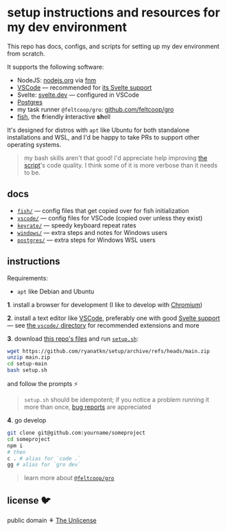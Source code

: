 # setup instructions and resources for my dev environment

This repo has docs, configs, and scripts for setting up my dev environment from scratch.

It supports the following software:

- NodeJS: [nodejs.org](https://nodejs.org/) via [fnm](https://github.com/Schniz/fnm)
- [VSCode](https://code.visualstudio.com/) — recommended for
  [its Svelte support](https://github.com/sveltejs/language-tools)
- Svelte: [svelte.dev](https://svelte.dev/) — configured in VSCode
- [Postgres](https://www.postgresql.org/)
- my task runner `@feltcoop/gro`: [github.com/feltcoop/gro](https://github.com/feltcoop/gro)
- [fish](https://fishshell.com/), the **f**riendly **i**nteractive **sh**ell

It's designed for distros with `apt` like Ubuntu for both standalone installations and WSL,
and I'd be happy to take PRs to support other operating systems.

> my bash skills aren't that good! I'd appreciate help improving
> [the script](setup.sh)'s code quality. I think some of it is more verbose than it needs to be.

## docs

- [`fish/`](fish) — config files that get copied over for fish initialization
- [`vscode/`](vscode) — config files for VSCode (copied over unless they exist)
- [`keyrate/`](keyrate) — speedy keyboard repeat rates
- [`windows/`](windows) — extra steps and notes for Windows users
- [`postgres/`](postgres) — extra steps for Windows WSL users

## instructions

Requirements:

- `apt` like Debian and Ubuntu

**1**. install a browser for development
(I like to develop with [Chromium](https://www.chromium.org/Home))

**2**. install a text editor like [VSCode](https://code.visualstudio.com/),
preferably one with good [Svelte support](https://github.com/sveltejs/language-tools) —
see [the `vscode/` directory](vscode) for recommended extensions and more

**3**. download
[this repo's files](https://github.com/ryanatkn/setup/archive/refs/heads/main.zip)
and run [`setup.sh`](setup.sh):

```bash
wget https://github.com/ryanatkn/setup/archive/refs/heads/main.zip
unzip main.zip
cd setup-main
bash setup.sh
```

and follow the prompts ⚡

> `setup.sh` should be idempotent;
> if you notice a problem running it more than once,
> [bug reports](https://github.com/ryanatkn/setup/issues) are appreciated

**4**. go develop

```bash
git clone git@github.com:yourname/someproject
cd someproject
npm i
# then
c . # alias for `code .`
gg # alias for `gro dev`
```

> learn more about [`@feltcoop/gro`](https://github.com/feltcoop/gro)

## license 🐦

public domain ⚘ [The Unlicense](license)
